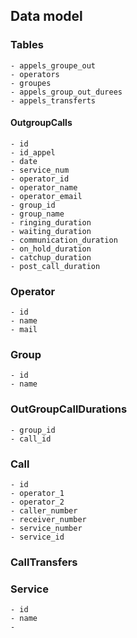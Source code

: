 ## Data model 

### Tables 
    - appels_groupe_out 
    - operators 
    - groupes 
    - appels_group_out_durees 
    - appels_transferts

#### OutgroupCalls
    - id 
    - id_appel 
    - date 
    - service_num 
    - operator_id
    - operator_name 
    - operator_email 
    - group_id 
    - group_name 
    - ringing_duration 
    - waiting_duration 
    - communication_duration 
    - on_hold_duration 
    - catchup_duration
    - post_call_duration 

### Operator 
    - id 
    - name 
    - mail 

### Group 
    - id 
    - name 

### OutGroupCallDurations 
    - group_id 
    - call_id 

### Call
    - id 
    - operator_1 
    - operator_2 
    - caller_number 
    - receiver_number  
    - service_number 
    - service_id 


### CallTransfers


### Service 
    - id 
    - name 
    - 